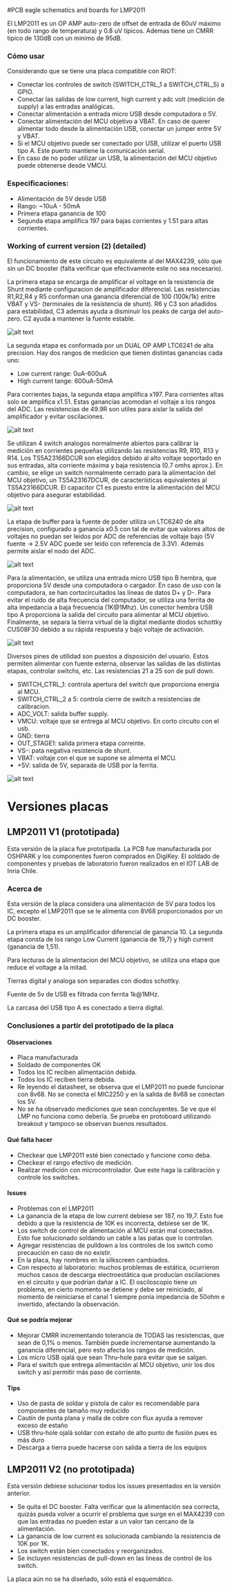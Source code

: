 #PCB eagle schematics and boards for LMP2011

El LMP2011 es un OP AMP auto-zero de offset de entrada de 60uV máximo (en todo rango de temperatura) y 0.8 uV tipicos. Ademas tiene un CMRR tipico de 130dB con un minimo de  95dB.

### Cómo usar

Considerando que se tiene una placa compatible con RIOT:

- Conectar los controles de switch (SWITCH_CTRL_1 a SWITCH_CTRL_5) a GPIO.
- Conectar las salidas de low current, high current y adc volt (medición de supply) a las entradas analógicas.
- Conectar alimentación a entrada micro USB desde computadora o 5V.
- Conectar alimentación del MCU objetivo a VBAT. En caso de querer alimentar todo desde la alimentación USB, conectar un jumper entre 5V y VBAT.
- Si el MCU objetivo puede ser conectado por USB, utilizar el puerto USB tipo A. Este puerto mantiene la comunicación serial.
- En caso de no poder utilizar un USB, la alimentación del MCU objetivo puede obtenerse desde VMCU.

### Especificaciones:
- Alimentación de 5V desde USB
- Rango: ~10uA - 50mA
- Primera etapa ganancia de 100
- Segunda etapa amplifica 197 para bajas corrientes y 1.51 para altas corrientes.

### Working of current version (2) (detailed)

El funcionamiento de este circuito es equivalente al del MAX4239, sólo que sin un DC booster (falta verificar que efectivamente este no sea necesario).

La primera etapa se encarga de amplificar el voltage en la resistencia de Shunt mediante configuracion de amplificador diferencial. Las resistencias R1,R2,R4 y R5 conforman una ganancia diferencial de 100 (100k/1k) entre VBAT y VS- (terminales de la resistencia de shunt). R6 y C3 son añadidos para estabilidad, C3 además ayuda a disminuir los peaks de carga del auto-zero. C2 ayuda a mantener la fuente estable.

![alt text](images/first.JPG)

La segunda etapa es conformada por un DUAL OP AMP LTC6241 de alta precision. Hay dos rangos de medicion que tienen distintas ganancias cada uno:
- Low current range: 0uA-600uA
- High current tange: 600uA-50mA

Para corrientes bajas, la segunda etapa amplifica x197. Para corrientes altas solo se amplifica x1.51. Estas ganancias acomodan el voltaje a los rangos del ADC. Las resistencias de 49.9R son utiles para aislar la salida del amplificador y evitar oscilaciones.

![alt text](images/second.JPG)

Se utilizan 4 switch analogos normalmente abiertos para calibrar la medición en corrientes pequeñas utilizando las resistencias R9, R10, R13 y R14. Los TS5A23166DCUR son elegidos debido al alto voltaje soportado en sus entradas, alta corriente máxima y baja resistencia (0.7 omhs aprox.). En cambio, se elige un switch normalmente cerrado para la alimentación del MCU objetivo, un TS5A23167DCUR, de características equivalentes al TS5A23166DCUR. El capacitor C1 es puesto entre la alimentación del MCU objetivo para asegurar estabilidad.

![alt text](images/switch.JPG)

La etapa de buffer para la fuente de poder utiliza un LTC6240 de alta precision, configurado a ganancia x0.5 con tal de evitar que valores altos de voltajes no puedan ser leidos por ADC de referencias de voltaje bajo (5V fuente -> 2.5V ADC puede ser leido con referencia de 3.3V). Además permite aislar el nodo del ADC.

![alt text](images/supply.JPG)

Para la alimentación, se utiliza una entrada micro USB tipo B hembra, que proporciona 5V desde una computadora o cargador. En caso de uso con la computadora, se han cortocircuitados las líneas de datos D+ y D-. Para evitar el ruido de alta frecuencia del computador, se utiliza una ferrita de alta impedancia a baja frecuencia (1K@1Mhz). Un conector hembra USB tipo A proporciona la salida del circuito para alimentar al MCU objetivo. Finalmente, se separa la tierra virtual de la digital mediante diodos schottky CUS08F30 debido a su rápida respuesta y bajo voltaje de activación.

![alt text](images/USB.JPG)

Diversos pines de utilidad son puestos a disposición del usuario. Estos permiten alimentar con fuente externa, observar las salidas de las distintas etapas, controlar switchs, etc. Las resistencias 21 a 25 son de pull down.

- SWITCH_CTRL_1: controla apertura del switch que proporciona energia al MCU.
- SWITCH_CTRL_2 a 5: controla cierre de switch a resistencias de calibracion.
- ADC_VOLT: salida buffer supply.
- VMCU: voltaje que se entrega al MCU objetivo. En corto circuito con el usb.
- GND: tierra
- OUT_STAGE1: salida primera etapa correinte.
- VS-: pata negativa resistencia de shunt.
- VBAT: voltaje con el que se supone se alimenta el MCU.
- +5V: salida de 5V, separada de USB por la ferrita.


![alt text](images/utility.JPG)

# Versiones placas

## LMP2011 V1 (prototipada)
Esta versión de la placa fue prototipada. La PCB fue manufacturada por OSHPARK y los componentes fueron comprados en DigiKey. El soldado de componentes y pruebas de laboratorio fueron realizados en el IOT LAB de Inria Chile.

### Acerca de

Esta versión de la placa considera una alimentación de 5V para todos los IC, excepto el LMP2011 que se le alimenta con 8V68 proporcionados por un DC booster.

La primera etapa es un amplificador diferencial de ganancia 10. La segunda etapa consta de los rango Low Current (ganancia de 19,7) y high current (ganancia de 1,51).

Para lecturas de la alimentacion del MCU objetivo, se utiliza una etapa que reduce el voltage a la mitad.

Tierras digital y analoga son separadas con diodos schottky.

Fuente de 5v de USB es filtrada con ferrita 1k@1MHz.

La carcasa del USB tipo A es conectado a tierra digital.

### Conclusiones a partir del prototipado de la placa

#### Observaciones
- Placa manufacturada
- Soldado de componentes OK
- Todos los IC reciben alimentación debida.
- Todos los IC reciben tierra debida.
- Re leyendo el datasheet, se observa que el LMP2011 no puede funcionar con 8v68. No se conecta el MIC2250 y en la salida de 8v68 se conectan los 5V.
- No se ha observado mediciones que sean concluyentes. Se ve que el LMP no funciona como debería. Se prueba en protoboard utilizando breakout y tampoco se observan buenos resultados.

#### Qué falta hacer
- Checkear que LMP2011 esté bien conectado y funcione como deba.
- Checkear el rango efectivo de medición.
- Realizar medición con microcontrolador. Que este haga la calibración y controle los switches.

#### Issues
- Problemas con el LMP2011
- La ganancia de la etapa de low current debiese ser 187, no 19,7. Esto fue debido a que la resistencia de 10K es incorrecta, debiese ser de 1K.
- Los switch de control de alimentación al MCU están mal conectados. Esto fue solucionado soldando un cable a las patas que lo controlan.
- Agregar resistencias de pulldown a los controles de los switch como precaución en caso de no existir.
- En la placa, hay nombres en la silkscreen cambiados.
- Con respecto al laboratorio: muchos problemas de estática, ocurrieron muchos casos de descarga electroestática que producían oscilaciones en el circuito y que podrían dañar a IC. El osciloscopio tiene un problema, en cierto momento se detiene y debe ser reiniciado, al momento de reiniciarse el canal 1 siempre ponía impedancia de 50ohm e invertido, afectando la observación.

#### Qué se podría mejorar
- Mejorar CMRR incrementando tolerancia de TODAS las resistencias, que sean de 0,1% o menos. También puede incrementarse aumentando la ganancia diferencial, pero esto afecta los rangos de medición.
- Los micro USB ojalá que sean Thru-hole para evitar que se salgan.
- Para el switch que entrega alimentación al MCU objetivo, unir los dos switch y así permitir más paso de corriente.

#### Tips
- Uso de pasta de soldar y pistola de calor es recomendable para componentes de tamaño muy reducido
- Cautín de punta plana y malla de cobre con flux ayuda a remover exceso de estaño
- USB thru-hole ojalá soldar con estaño de alto punto de fusión pues es más duro
- Descarga a tierra puede hacerse con salida a tierra de los equipos

## LMP2011 V2 (no prototipada)

Esta versión debiese solucionar todos los issues presentados en la versión anterior.
- Se quita el DC booster. Falta verificar que la alimentación sea correcta, quizás pueda volver a ocurrir el problema que surge en el MAX4239 con que las entradas no pueden estar a un valor tan cercano de la alimentación.
- La ganancia de low current es solucionada cambiando la resistencia de 10K por 1K.
- Los switch están bien conectados y reorganizados.
- Se incluyen resistencias de pull-down en las lineas de control de los switch.

La placa aún no se ha diseñado, sólo está el esquemático.

